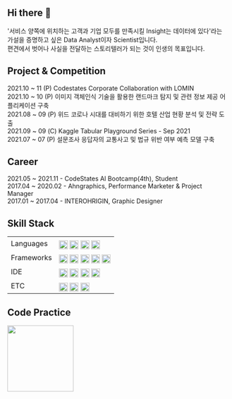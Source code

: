 ## Hi there 👋
'서비스 양쪽에 위치하는 고객과 기업 모두를 만족시킬 Insight는 데이터에 있다'라는 가설을 증명하고 싶은 Data Analyst이자 Scientist입니다. </br>
편견에서 벗어나 사실을 전달하는 스토리텔러가 되는 것이 인생의 목표입니다. </br>

## Project & Competition
2021.10 ~ 11 (P) Codestates Corporate Collaboration with LOMIN </br>
2021.10 ~ 10 (P) 이미지 객체인식 기술을 활용한 랜드마크 탐지 및 관련 정보 제공 어플리케이션 구축 </br>
2021.08 ~ 09 (P) 위드 코로나 시대를 대비하기 위한 호텔 산업 현황 분석 및 전략 도출 </br>
2021.09 ~ 09 (C) Kaggle Tabular Playground Series - Sep 2021 </br>
2021.07 ~ 07 (P) 설문조사 응답자의 교통사고 및 법규 위반 여부 예측 모델 구축 </br>

## Career
2021.05 ~ 2021.11 - CodeStates AI Bootcamp(4th), Student </br>
2017.04 ~ 2020.02 - Ahngraphics, Performance Marketer & Project Manager </br>
2017.01 ~ 2017.04 - INTEROHRIGIN, Graphic Designer </br>

## Skill Stack
<table>
<tr>
   <td> Languages
  </td>
   <td>
    <img src="https://img.shields.io/badge/Python-3776AB?style=for-the-badge&logo=python&logoColor=white" height="20" align="middle"></a>
    <img src="https://img.shields.io/badge/PostgreSQL-316192?style=for-the-badge&logo=postgresql&logoColor=white" height="20" align="middle"></a>
    <img src="https://img.shields.io/badge/SQLite-07405E?style=for-the-badge&logo=sqlite&logoColor=white" height="20" align="middle"></a>
    <img src="https://img.shields.io/badge/R-276DC3?style=for-the-badge&logo=r&logoColor=white" height="20" align="middle"></a>
  </td>
</tr>
<tr>
   <td> Frameworks
  </td>
   <td>
    <img src="https://img.shields.io/badge/SciPy-654FF0?style=for-the-badge&logo=SciPy&logoColor=white" height="20" align="middle"></a>
    <img src="https://img.shields.io/badge/scikit_learn-F7931E?style=for-the-badge&logo=scikit-learn&logoColor=white" height="20" align="middle"></a>
    <img src="https://img.shields.io/badge/TensorFlow-FF6F00?style=for-the-badge&logo=TensorFlow&logoColor=white" height="20" align="middle"></a>
    <img src="https://img.shields.io/badge/SpaCy-20A4D7?style=for-the-badge&logo=SpaCy&logoColor=white" height="20" align="middle"></a>
    <img src="https://img.shields.io/badge/Selenium-43B02A?style=for-the-badge&logo=Selenium&logoColor=white" height="20" align="middle"></a>
  </td>
</tr>
<tr>
   <td> IDE
  </td>
   <td>
    <img src="https://img.shields.io/badge/Colab-F9AB00?style=for-the-badge&logo=googlecolab&color=525252" height="20" align="middle"></a>
    <img src="https://img.shields.io/badge/Visual_Studio-5C2D91?style=for-the-badge&logo=visual%20studio&logoColor=white" height="20" align="middle"></a>
    <img src="https://img.shields.io/badge/GitHub-100000?style=for-the-badge&logo=github&logoColor=white" height="20" align="middle"></a>
    <img src="https://img.shields.io/badge/RStudio-75AADB?style=for-the-badge&logo=RStudio&logoColor=white" height="20" align="middle"></a>
  </td>
</tr>
<tr>
   <td> ETC
  </td>
   <td>
    <img src="https://img.shields.io/badge/Google%20Analytics-E37400?style=for-the-badge&logo=google%20analytics&logoColor=white" height="20" align="middle"></a>
    <img src="https://img.shields.io/badge/Heroku-430098?style=for-the-badge&logo=heroku&logoColor=white" height="20" align="middle"></a>
    <img src="https://img.shields.io/badge/Adobe%20Creative%20Cloud-DA1F26?style=for-the-badge&logo=Adobe%20Creative%20Cloud&logoColor=white" height="20" align="middle"></a>
  </td>
</tr>
</table>

## Code Practice
<img align='left' src="http://mazassumnida.wtf/api/v2/generate_badge?boj=ket0804" height="150">
